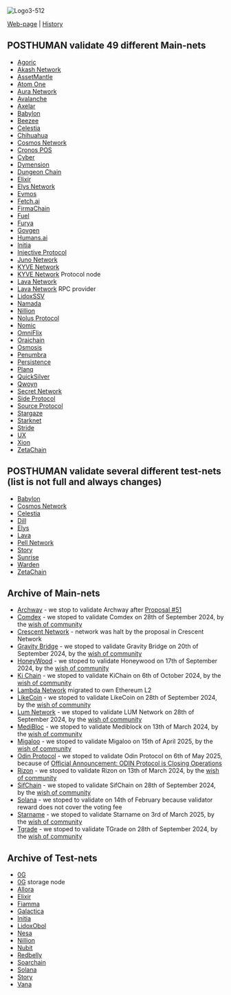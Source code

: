 ![Logo3-512](https://user-images.githubusercontent.com/38581319/171294493-bf8b243c-94b5-4492-82bd-a1e9aed93420.png)

[Web-page](https://posthuman.digital) | [History](https://github.com/Validator-POSTHUMAN/About-POSTHUMAN/blob/main/history.md) <br />

## POSTHUMAN validate 49 different Main-nets

- [Agoric](https://explorer.posthuman.digital/agoric/staking/agoricvaloper13yy5mk8ek8p5kk3e8nleucw003nt2vmzxrdx36)
- [Akash Network](https://explorer.posthuman.digital/akash/staking/akashvaloper1kudft84reamryp3yyg804202wmc070p9fm3fhk)
- [AssetMantle](https://explorer.posthuman.digital/assetmantle/staking/mantlevaloper1xrvhlxasg3duvmz82gn5gggpc8wwry7luclvx9)
- [Atom One](https://explorer.posthuman.digital/atomone/staking/atonevaloper1vcp7pkg8sk0n8ylhezxxs8qqrnwfld4dsv2sew)
- [Aura Network](https://explorer.posthuman.digital/aura/staking/auravaloper15pzl0s6ym85qx4yeq29rflp702wtx3dntle05a)
- [Avalanche](https://avascan.info/staking/validator/NodeID-5uYQ6R4WF7kmGfraM9LtsUJG2CDmh78Lf)
- [Axelar](https://explorer.posthuman.digital/axelar/staking/axelarvaloper1ftqma496np33y054x6gjeh2maxy00e00p2nl9l)
- [Babylon](https://www.mintscan.io/babylon/validators/bbnvaloper1q3m4m0zmrhkw7zdldehcu8raxsmdpxp0npp52s)
- [Beezee](https://explorer.posthuman.digital/beezee/staking/bzevaloper1xq38qxad2eumdaytrejnmypqaay8dtmukz72re)
- [Celestia](https://www.mintscan.io/celestia/validators/celestiavaloper1snun9qqk9eussvyhkqm03lz6f265ekhnnlw043)
- [Chihuahua](https://explorer.posthuman.digital/chihuahua/staking/chihuahuavaloper1fm68jvjpk0g7dvdq75czjynyszeaduxt5lc0a8)
- [Cosmos Network](https://explorer.posthuman.digital/cosmos/staking/cosmosvaloper157v7tczs40axfgejp2m43kwuzqe0wsy0rv8puv)
- [Cronos POS](https://cronos-pos.org/explorer/validator/crocncl1hyhmsjr83segu3fmrc7z6uqu4lspztkc3kup2g)
- [Cyber](https://cyb.ai/network/bostrom/hero/bostromvaloper1ccvpcq9ffy0qd2ca8nmmpzfamtyjfc9zt56fhc)
- [Dymension](https://www.mintscan.io/dymension/validators/dymvaloper1lsjs7pwll7pqm40namkyx3e5qdwg0v0swrshud)
- [Dungeon Chain](https://explorer.posthuman.digital/dungeon/staking/dungeonvaloper1umkse9yx2w9aw5qam0gffatfht3yerllxcque3)
- [Elixir](https://www.elixir.xyz/validators/search/0x1d372E100375C83C8C2D0093f3aD51A0d93b9592)
- [Elys Network](https://explorer.posthuman.digital/elys/staking/elysvaloper1w6phv0xwya5p2sql4qzlh7h2hdeszf49d9t2gr)
- [Evmos](https://explorer.posthuman.digital/evmos/staking/evmosvaloper1jk7umxyky5m5dul46t8nxneavlg7eysjr6lfj7)
- [Fetch.ai](https://explorer.posthuman.digital/fetchhub/staking/fetchvaloper1y02hlwucl6csz4z02ksn46gzdkmref927l4mug)
- [FirmaChain](https://explorer.posthuman.digital/firmachain/staking/firmavaloper143v9wpr870kt22gmtxgl7tc72twkd6z48h5yaj)
- [Fuel](https://fuel-seq.simplystaking.xyz/fuel-mainnet/staking/fuelsequencervaloper1w8wrpz8n2z08625r63jdc4snznj6h8lxru5lcz)
- [Furya](https://explorer.posthuman.digital/furya/staking/furyavaloper1efptgq00hngrlgz2gc66g53jslw5eqknd55m02)
- [Govgen](https://www.mintscan.io/govgen/validators/govgenvaloper17hkyrkexpzrd2u3erplve4z5am6e0yvhsuyzcn)
- [Humans.ai](https://explorer.posthuman.digital/humans/staking/humanvaloper1ndnf0cd75nvz56feqy23um3mq22nlhe9ggu0uh)
- [Initia](https://scan.initia.xyz/interwoven-1/validators/initvaloper14d8l6xj7hww6ccp6vr50amq392pgch4w0xthpa)
- [Injective Protocol](https://explorer.posthuman.digital/injective/staking/injvaloper1e84fr6cxgcflv3fc9ey6n8425au7zx6wsztrle)
- [Juno Network](https://explorer.chainroot.io/juno/validators/junovaloper1e8238v24qccht9mqc2w0r4luq462yxttjzn7qt)
- [KYVE Network](https://explorer.posthuman.digital/kyve/staking/kyvevaloper16hnse4c852xg4vxjnqhx648e02z32n72l66nv7)
- [KYVE Network](https://app.kyve.network/#/validators/kyve16hnse4c852xg4vxjnqhx648e02z32n72d26nzu) Protocol node
- [Lava Network](https://explorer.posthuman.digital/lava/staking/lava@valoper1kwk34225f9eq3sklaf7xws8mc9lhu6sxhh57pj)
- [Lava Network](https://info-mainnet.lavanet.xyz/provider/lava@1tq00pyf4z324rsmv7yawlf0750la8wnj5znm5m#health) RPC provider
- [LidoxSSV](https://explorer.ssv.network/operators/618)
- [Namada](https://namada.valopers.com/validators/tnam1q8azt2cpqmc6tr2gvg5v62e4jr0t9327yupaf595)
- [Nillion](https://www.mintscan.io/nillion/validators/nillionvaloper17lsgxjnzkp0gm6wt8zudsr09hw2y95aht46p78)
- [Nolus Protocol](https://explorer.posthuman.digital/nolus/staking/nolusvaloper108wunsvlzm7l6pf456ntw9e84gp3zkv23mydme)
- [Nomic](https://app.nomic.io/staking?validator=nomic19k66uuramzvll98f6r4ayqmvugats3e5l6zxj8&modal=info)
- [OmniFlix](https://explorer.posthuman.digital/omniflixhub/staking/omniflixvaloper1s3achxs70ysg8pf9xqyytu0m4had60khpuccxl)
- [Oraichain](https://explorer.posthuman.digital/oraichain/staking/oraivaloper1gvk3caqtdnwhff60ndm29tp0m7p8e57zgx588h)
- [Osmosis](https://explorer.posthuman.digital/osmosis/staking/osmovaloper1e8238v24qccht9mqc2w0r4luq462yxttfpaeam)
- [Penumbra](https://penumbra.today/validator/penumbravalid1lt6083d99s0phj44wd45stgu2juasu582sc02j2w7qqcqfkg5qxsz0vmu5)
- [Persistence](https://explorer.posthuman.digital/persistence/staking/persistencevaloper10sc98vt6saux8asexnsp2hgvkgmjmful8w5cuw)
- [Planq](https://ping.pub/planq/tx/6E2B2CDC3696E8998B6A54A112D2F9B4E4C76405F9846C9BCE1390FBE5163CA4)
- [QuickSilver](https://explorer.posthuman.digital/quicksilver/staking/quickvaloper15zs0cjct43xs4z4sesxcrynar5mxm82fe7umkd)
- [Qwoyn](https://ping.pub/qwoyn/staking/qwoynvaloper107f9lr00cnsn7tl0v7mvqqrygwqtqw3le8uyra)
- [Secret Network](https://explorer.posthuman.digital/secretnetwork/staking/secretvaloper1f8chr3y3s9h8g4vc5pg8wvzzhfy3hcxm0re5zc)
- [Side Protocol](https://explorer.posthuman.digital/side/staking/sidevaloper1qqwp68scpqz3qrq3ru8p5rsuzsy3w9caqgqp2zchpqf32zsdqgt3z75w685)
- [Source Protocol](https://explorer.posthuman.digital/source/staking/oraivaloper1gvk3caqtdnwhff60ndm29tp0m7p8e57zgx588h)
- [Stargaze](https://explorer.posthuman.digital/stargaze/staking/starsvaloper14ftwwcfvhnp3qvxawesjan5duh8rmrkrzdvquy)
- [Starknet](https://voyager.online/staking?validator=0x0327478b645a0c6889e995fe22b1298fae420dba24cc42422f0c066763d08dc9)
- [Stride](https://www.mintscan.io/stride/ics-validators/stridevaloper157v7tczs40axfgejp2m43kwuzqe0wsy0xxh5gk)
- [UX](https://explorer.posthuman.digital/umee/staking/umeevaloper1qa5gkv8a4rzpncgkguv2szh5s83kh69l082zz3)
- [Xion](https://explorer.posthuman.digital/xion/staking/xionvaloper1crq50flkuw2tkahagwvddzptcdfeq45j3m6yhf)
- [ZetaChain](https://explorer.posthuman.digital/zetachain/staking/zetavaloper1mj5uvv4703fwvna0t622yj9386cfwavr2hl6q4)

## POSTHUMAN validate several different test-nets (list is not full and always changes)

- [Babylon](https://explorer.posthuman.digital/babylon-testnet/staking/bbnvaloper1hvx5j97cwyvnpztpynk2d9m7jqqax46qks8us5)
- [Cosmos Network](https://www.mintscan.io/ics-testnet-provider/validators/cosmosvaloper1qp4y2esacc2jmepxcqlw440p6xas8j6t9g438v)
- [Celestia](https://testnet.celestia.explorers.guru/validator/celestiavaloper1sa5mgyskjzpx6znnd6jxkn59g02hm6c4p8a59v)
- [Dill](https://alps.dill.xyz/validators?p=20&ps=25&pubkey=0xb1e8c3611a36ea3ad69c8e7831c95284ced4d27f6ea7d28037b63214d9004a5303ea19c3767ed3d95307c7d4e7212142)
- [Elys](https://explorer.stavr.tech/Elys-Testnet/staking/elysvaloper1w6phv0xwya5p2sql4qzlh7h2hdeszf49d9t2gr)
- [Lava](https://explorer.kjnodes.com/lava-testnet/staking/lava@valoper1a6jlhfkm6ry53v2pn8kjq9ftvc656hegl9e3s0)
- [Pell Network](https://testnet.itrocket.net/pell/staking/pellvaloper1mcstdyw9hwvwwgtxcmpmke6hf8ufes0xkh3wm2)
- [Story](https://aeneid.staking.story.foundation/validators/0x47189c6843022ab991d438d0d604547a8b2cc7c7)
- [Sunrise](https://explorer.nodestake.org/sunrise-testnet/staking/sunrisevaloper1a5t392uyw8x0dmul48lfrt6n7emvmzt0svc82e)
- [Warden](https://testnet.itrocket.net/warden/staking/wardenvaloper12de4mzezcvhauqxcszrhkdagwv8lwqs9uvla75)
- [ZetaChain](https://testnet.itrocket.net/zetachain/staking/zetavaloper15lshcgxztgmtyg8uv93827ywtswf7jg8qu2upq)

## Archive of Main-nets

- [Archway](https://www.mintscan.io/archway/validators/archwayvaloper1jy9kqql29lefyddmha9xla39qwqv8zxdzep27p) - we stop to validate Archway after [Proposal #51](https://www.mintscan.io/archway/proposals/51)
- [Comdex](https://www.mintscan.io/comdex/validators/comdexvaloper1963hcznh439kspqmjj5hv5h4nk2kphvats5ujk) - we stoped to validate Comdex on 28th of September 2024, by the [wish of community](https://daodao.zone/dao/juno1h5ex5dn62arjwvwkh88r475dap8qppmmec4sgxzmtdn5tnmke3lqwpplgg/proposals/A50)
- [Crescent Network](https://www.mintscan.io/crescent/validators/crevaloper12yudzhed4cqjpwkv52hwut7a5xn8h7j97gqhaq) - network was halt by the proposal in Crescent Network
- [Gravity Bridge](https://www.mintscan.io/gravity-bridge/validators/gravityvaloper1epfpvqsc34sfserdx8x4t3aszdkar3w684fwr6) - we stoped to validate Gravity Bridge on 20th of September 2024, by the [wish of community](https://daodao.zone/dao/juno1h5ex5dn62arjwvwkh88r475dap8qppmmec4sgxzmtdn5tnmke3lqwpplgg/proposals/A44)
- [HoneyWood]() - we stoped to validate Honeywood on 17th of September 2024, by the [wish of community](https://daodao.zone/dao/juno1h5ex5dn62arjwvwkh88r475dap8qppmmec4sgxzmtdn5tnmke3lqwpplgg/proposals/A45)
- [Ki Chain](https://www.mintscan.io/ki-chain/validators/kivaloper1g2sr6x8hrtwwsaaqu8p8r7dzdfugdcsal08gq8) - we stoped to validate KiChain on 6th of October 2024, by the [wish of community](https://daodao.zone/dao/juno1h5ex5dn62arjwvwkh88r475dap8qppmmec4sgxzmtdn5tnmke3lqwpplgg/proposals/A52)
- [Lambda Network](https://mainnet.manticore.team/lambda/staking/lambvaloper15kvgg5y9v2dwhnssjmye2nq966jksjq82phkn5) migrated to own Ethereum L2
- [LikeCoin](https://ping.pub/likecoin/staking/likevaloper13shmgwhlhw36sv6yfqz9llpcynu7pkqngh9sqk) - we stoped to validate LikeCoin on 28th of September 2024, by the [wish of community](https://daodao.zone/dao/juno1h5ex5dn62arjwvwkh88r475dap8qppmmec4sgxzmtdn5tnmke3lqwpplgg/proposals/A48)
- [Lum Network](https://www.mintscan.io/lum/validators/lumvaloper1z7ss5slnpjfkceahl323ag9tkf3a6yrs88h4ng) - we stoped to validate LUM Network on 28th of September 2024, by the [wish of community](https://daodao.zone/dao/juno1h5ex5dn62arjwvwkh88r475dap8qppmmec4sgxzmtdn5tnmke3lqwpplgg/proposals/A47)
- [MediBloc](https://www.mintscan.io/medibloc/validators/panaceavaloper190njxj69lmwdwjhhp0fw5kqsxsu6g876hzgp6z) - we stoped to validate Mediblock on 13th of March 2024, by the [wish of community](https://daodao.zone/dao/juno1h5ex5dn62arjwvwkh88r475dap8qppmmec4sgxzmtdn5tnmke3lqwpplgg/proposals/A35)
- [Migaloo](https://explorer.posthuman.digital/migaloo/staking/migaloovaloper13wargdgtlflxrw2ad4ydy7zrq37crl6f47w6uh) - we stoped to validate Migaloo on 15th of April 2025, by the [wish of community](https://daodao.zone/dao/juno1h5ex5dn62arjwvwkh88r475dap8qppmmec4sgxzmtdn5tnmke3lqwpplgg/proposals/A55)
- [Odin Protocol](https://explorer.posthuman.digital/odin/staking/odinvaloper1wuwhanclwh9ckpe6z6480t3pjjpk7dsj2trk9p) - we stoped to validate Odin Protocol on 6th of May 2025, because of [Official Announcement: ODIN Protocol is Closing Operations](https://x.com/odinprotocol/status/1919352164196995442)
- [Rizon](https://www.mintscan.io/rizon/validators/rizonvaloper1ckcup3mdvztrps2m788lpytxey47fyn9gkqhfw) - we stoped to validate Rizon on 13th of March 2024, by the [wish of community](https://daodao.zone/dao/juno1h5ex5dn62arjwvwkh88r475dap8qppmmec4sgxzmtdn5tnmke3lqwpplgg/proposals/A34)
- [SifChain](https://atomscan.com/sifchain/validators/sifvaloper1lkctf0y8stlvshdkhra0lqcafd5hsq9aad35nm) - we stoped to validate SifChain on 28th of September 2024, by the [wish of community](https://daodao.zone/dao/juno1h5ex5dn62arjwvwkh88r475dap8qppmmec4sgxzmtdn5tnmke3lqwpplgg/proposals/A51)
- [Solana](https://stakewiz.com/validator/F1emDGY23U6YpJj4H4af2CHcHUmiDGgAWs2xvWYZHWdR) - we stoped to validate on 14th of February because validator reward does not cover the voting fee
- [Starname](https://www.mintscan.io/starname/validators/starvaloper1euslp8c2qadgs6jy6klwv6f332mj426qje6vsn) - we stoped to validate Starname on 3rd of March 2025, by the [wish of community](https://daodao.zone/dao/juno1h5ex5dn62arjwvwkh88r475dap8qppmmec4sgxzmtdn5tnmke3lqwpplgg/proposals/A54)
- [Tgrade](https://tgrade.provable.dev/tgrade/staking/tgrade1kcdne83mkvygg7guueswnfyfwtsdmewywvnq5q) - we stoped to validate TGrade on 28th of September 2024, by the [wish of community](https://daodao.zone/dao/juno1h5ex5dn62arjwvwkh88r475dap8qppmmec4sgxzmtdn5tnmke3lqwpplgg/proposals/A49)




## Archive of Test-nets

- [0G](https://testnet.0g.explorers.guru/validator/0gvaloper1559d4r6kdjj4unqaz8stsx7lqryu34nmf6aqse)
- [0G](https://chainscan-newton.0g.ai/address/0xa50ada8f566ca55e4c1d11e0b81bdf00c9c8d67b) storage node
- [Allora](https://testnet.allora.explorers.guru/validator/allovaloper1vndxm2lgkkdn3wnadzcy0v8agauz7fpcv73hap)
- [Elixir](https://testnet-3.elixir.xyz/validator/0x75a7639D739Da585e61190FED8f222C26A558f6d)
- [Fiamma]()
- [Galactica](https://explorer.nodestake.org/galactica-testnet/staking/galavaloper18e8zes2y0n33esjhz0y7uqwurl83phht7r7fhn)
- [Initia](https://scan.testnet.initia.xyz/initiation-1/validators/initvaloper1kzs47dd6jhkx68wcjquv5z4g3wn2x5rhv3kz7v)
- [LidoxObol](https://operators-holesky.testnet.fi/module/2/23)
- [Nesa](https://node.nesa.ai/nodes/X49iGTpnivAwb1cG8q9nSx53Aby1T1YeQCwmpU1Lqkv)
- [Nillion](https://testnet.nillion.explorers.guru/account/nillion19tp8h2789nd6kl620f6ghsfxxhuefs3vzf23rj)
- [Nubit]()
- [Redbelly]()
- [Soarchain](https://explorer.soarchain.com/soarchain/staking/soarvaloper1fdwdehgnqeyz5kxak7ga0xgtwrpsad759zgn09)
- [Solana](https://www.validators.app/validators/HZX4MWsSDzRerGuV6kgtj5sGM3dcX9doaiN7qr5y9MAw?locale=en&network=testnet)
- [Story](https://testnet.storyscan.app/validators/storyvaloper1daxk0lukad4950ga6t2nc939gjvpwranre5dd4)
- [Vana](https://moksha.vanascan.io/token/0x14e7F5C7B85A3C76184f6bdc749B027DD6e8c70a)
